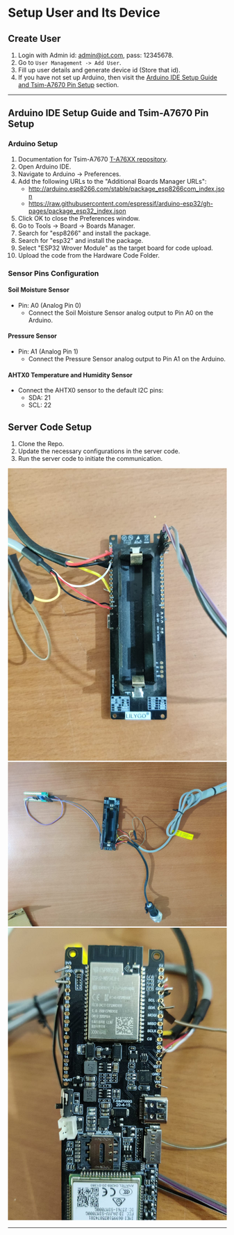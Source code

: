 # Setup User and Its Device

## Create User
1. Login with Admin id: admin@iot.com, pass: 12345678.
2. Go to `User Management -> Add User`.
3. Fill up user details and generate device id (Store that id).
4. If you have not set up Arduino, then visit the [Arduino IDE Setup Guide and Tsim-A7670 Pin Setup](#arduino-ide-setup-guide-and-tsim-a7670-pin-setup) section.

---

## Arduino IDE Setup Guide and Tsim-A7670 Pin Setup 

### Arduino Setup
1. Documentation for Tsim-A7670 [T-A76XX repository](https://github.com/Xinyuan-LilyGO/LilyGO-T-A76XX/tree/main).
2. Open Arduino IDE.
3. Navigate to Arduino -> Preferences.
4. Add the following URLs to the "Additional Boards Manager URLs":
   - http://arduino.esp8266.com/stable/package_esp8266com_index.json
   - https://raw.githubusercontent.com/espressif/arduino-esp32/gh-pages/package_esp32_index.json
5. Click OK to close the Preferences window.
6. Go to Tools -> Board -> Boards Manager.
7. Search for "esp8266" and install the package.
8. Search for "esp32" and install the package.
9. Select "ESP32 Wrover Module" as the target board for code upload.
10. Upload the code from the Hardware Code Folder.

### Sensor Pins Configuration

#### Soil Moisture Sensor
- Pin: A0 (Analog Pin 0)
  - Connect the Soil Moisture Sensor analog output to Pin A0 on the Arduino.

#### Pressure Sensor
- Pin: A1 (Analog Pin 1)
  - Connect the Pressure Sensor analog output to Pin A1 on the Arduino.

#### AHTX0 Temperature and Humidity Sensor
- Connect the AHTX0 sensor to the default I2C pins:
  - SDA: 21
  - SCL: 22

## Server Code Setup
1. Clone the Repo.
2. Update the necessary configurations in the server code.
3. Run the server code to initiate the communication.

![Alt Text](/images/1.jpeg)
![Alt Text](/images/2.jpeg)
![Alt Text](/images/3.jpeg)


---
